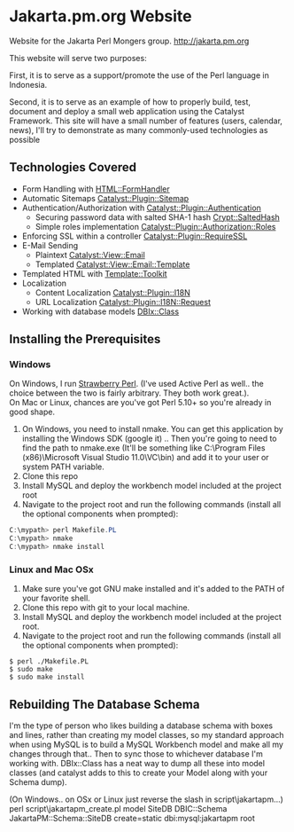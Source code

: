 # Jakarta.pm.org Website

Website for the Jakarta Perl Mongers group.  http://jakarta.pm.org

This website will serve two purposes:

First, it is to serve as a support/promote the use of the Perl language in Indonesia.

Second, it is to serve as an example of how to properly build, test, document and deploy a small web application using the Catalyst Framework.
This site will have a small number of features (users, calendar, news), I'll try to demonstrate as many commonly-used technologies as possible


## Technologies Covered

* Form Handling with [HTML::FormHandler](http://search.cpan.org/dist/HTML-FormHandler/lib/HTML/FormHandler.pm)
* Automatic Sitemaps [Catalyst::Plugin::Sitemap](http://search.cpan.org/~yanick/Catalyst-Plugin-Sitemap-1.0.0/lib/Catalyst/Plugin/Sitemap.pm)
* Authentication/Authorization with [Catalyst::Plugin::Authentication](http://search.cpan.org/~bobtfish/Catalyst-Plugin-Authentication-0.10023/lib/Catalyst/Plugin/Authentication.pm)
    * Securing password data with salted SHA-1 hash [Crypt::SaltedHash](http://search.cpan.org/~gshank/Crypt-SaltedHash-0.09/lib/Crypt/SaltedHash.pm)
    * Simple roles implementation [Catalyst::Plugin::Authorization::Roles](http://search.cpan.org/~bobtfish/Catalyst-Plugin-Authorization-Roles-0.09/lib/Catalyst/Plugin/Authorization/Roles.pm)
* Enforcing SSL within a controller [Catalyst::Plugin::RequireSSL](http://search.cpan.org/~mramberg/Catalyst-Plugin-RequireSSL-0.07/lib/Catalyst/Plugin/RequireSSL.pm) 
* E-Mail Sending 
    * Plaintext [Catalyst::View::Email](http://search.cpan.org/~dhoss/Catalyst-View-Email-0.33/lib/Catalyst/View/Email.pm)
    * Templated [Catalyst::View::Email::Template](http://search.cpan.org/~dhoss/Catalyst-View-Email-0.33/lib/Catalyst/View/Email/Template.pm)
* Templated HTML with [Template::Toolkit](http://www.template-toolkit.org)
* Localization 
    * Content Localization [Catalyst::Plugin::I18N](http://search.cpan.org/~bobtfish/Catalyst-Plugin-I18N-0.10/lib/Catalyst/Plugin/I18N.pm)
    * URL Localization [Catalyst::Plugin::I18N::Request](http://search.cpan.org/~bricas/Catalyst-Plugin-I18N-Request-0.08/lib/Catalyst/Plugin/I18N/Request.pm)
* Working with database models [DBIx::Class](http://search.cpan.org/~ribasushi/DBIx-Class-0.08250/lib/DBIx/Class.pm)


## Installing the Prerequisites  

### Windows

On Windows, I run [Strawberry Perl](). (I've used Active Perl as well.. the choice between the 
two is fairly arbitrary.  They both work great.).  
On Mac or Linux, chances are you've got Perl 5.10+ so you're already in good shape.

1. On Windows, you need to install nmake. You can get this application by installing the Windows SDK (google it) .. Then you're going to need to find the path to nmake.exe (It'll be something like C:\Program Files (x86)\Microsoft Visual Studio 11.0\VC\bin) and add it to your user or system PATH variable.
2. Clone this repo
3. Install MySQL and deploy the workbench model included at the project root
4. Navigate to the project root and run the following commands (install all the optional components when prompted):

```PowerShell
C:\mypath> perl Makefile.PL
C:\mypath> nmake
C:\mypath> nmake install
```

### Linux and Mac OSx

1. Make sure you've got GNU make installed and it's added to the PATH of your favorite shell.
2. Clone this repo with git to your local machine.  
3. Install MySQL and deploy the workbench model included at the project root.
4. Navigate to the project root and run the following commands (install all the optional components when prompted):

```Shell
$ perl ./Makefile.PL
$ sudo make
$ sudo make install
```


Rebuilding The Database Schema
--------

I'm the type of person who likes building a database schema with boxes and lines, rather than creating my model classes, so
my standard approach when using MySQL is to build a MySQL Workbench model and make all my changes through that.. Then to sync
those to whichever database I'm working with.  DBIx::Class has a neat way to dump all these into model classes (and catalyst adds
to this to create your Model along with your Schema dump).

(On Windows.. on OSx or Linux just reverse the slash in script\jakartapm...)
perl script\jakartapm_create.pl model SiteDB DBIC::Schema JakartaPM::Schema::SiteDB create=static dbi:mysql:jakartapm root
